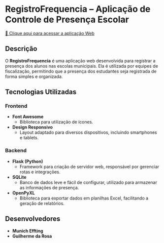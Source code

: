 # RegistroFrequencia – Aplicação de Controle de Presença Escolar

[🔗 Clique aqui para acessar a aplicação Web](https://appaestro.onrender.com/)

## Descrição
O **RegistroFrequencia** é uma aplicação web desenvolvida para registrar a presença dos alunos nas escolas municipais. Ela é utilizada por equipes de fiscalização, permitindo que a presença dos estudantes seja registrada de forma simples e organizada.

## Tecnologias Utilizadas

### Frontend
- **Font Awesome**  
  - Biblioteca para utilização de ícones.
- **Design Responsivo**  
  - Layout adaptado para diversos dispositivos, incluindo smartphones e tablets.

### Backend
- **Flask (Python)**  
  - Framework para criação de servidor web, responsável por gerenciar rotas e integrações.
- **SQLite**  
  - Banco de dados leve e fácil de configurar, utilizado para armazenar as informações de presença.
- **OpenPyXL**  
  - Biblioteca para exportar dados em planilhas Excel, facilitando a geração de relatórios.

## Desenvolvedores
- **Munich Effting**
- **Guilherme da Rosa**
